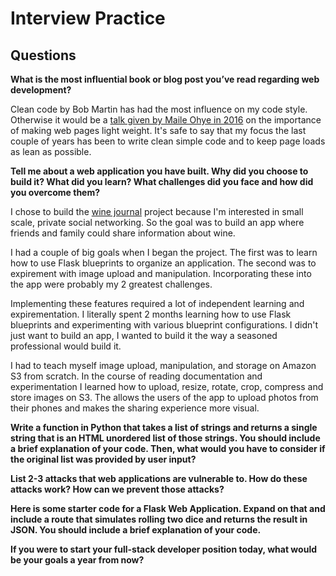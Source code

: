 # Interview Practice

## Questions

**What is the most influential book or blog post you’ve read regarding web
development?**

Clean code by Bob Martin has had the most influence on my code style.  Otherwise
it would be a [talk given by Maile Ohye in 2016](https://wordpress.tv/2016/12/11/maile-ohye-a-view-from-google-the-latest-in-google-and-google/) on the importance of making web
pages light weight. It's safe to say that my focus the last couple of years has
been to write clean simple code and to keep page loads as lean as possible.

**Tell me about a web application you have built. Why did you choose to build it?
What did you learn? What challenges did you face and how did you overcome them?**

I chose to build the [wine journal](https://ourwinejournal.com) project because
I'm interested in small scale, private social networking.  So the goal was to
build an app where friends and family could share information about wine.

I had a couple of big goals when I began the project.  The first was to learn how
to use Flask blueprints to organize an application.  The second was to
expirement with image upload and manipulation.  Incorporating these into the app
were probably my 2 greatest challenges.

Implementing these features required a lot of independent learning and
expirementation.  I literally spent 2 months learning how to use Flask blueprints
and experimenting with various blueprint configurations.  I didn't just want to
build an app, I wanted to build it the way a seasoned professional would build it.

I had to teach myself image upload, manipulation, and storage on Amazon S3 from
scratch. In the course of reading documentation and experimentation I learned
how to upload, resize, rotate, crop, compress and store images on S3.  The allows
the users of the app to upload photos from their phones and makes the sharing
experience more visual.

**Write a function in Python that takes a list of strings and returns a single
string that is an HTML unordered list of those strings.
You should include a brief explanation of your code. Then, what would you have
to consider if the original list was provided by user input?**

**List 2-3 attacks that web applications are vulnerable to. How do these attacks
work? How can we prevent those attacks?**

**Here is some starter code for a Flask Web Application. Expand on that and
include a route that simulates rolling two dice and returns the result in JSON.
You should include a brief explanation of your code.**

**If you were to start your full-stack developer position today, what would be
your goals a year from now?**
